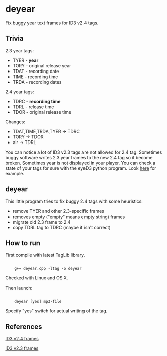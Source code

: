 deyear
=====

Fix buggy year text frames for ID3 v2.4 tags.

Trivia
------

2.3 year tags:

 * TYER - **year**
 * TORY - original release year
 * TDAT - recording date
 * TIME - recording time
 * TRDA - recording dates

2.4 year tags:

 * TDRC - **recording time**  
 * TDRL - release time
 * TDOR - original release time

Changes:

 * TDAT,TIME,TRDA,TYER -> TDRC
 * TORY -> TDOR
 * air -> TDRL

You can notice a lot of ID3 v2.3 tags are not allowed for 2.4 tag.
Sometimes buggy software writes 2.3 year frames to the new 2.4 tag
so it become broken. Sometimes year is not displayed in your player.
You can check a state of your tags for sure with the eyeD3 python program.
Look [here](https://bugs.launchpad.net/ubuntu/+source/audacity/+bug/794308) for example.

deyear
-----

This little program tries to fix buggy 2.4 tags with some heuristics:

 * remove TYER and other 2.3-specific frames
 * removes empty ("empty" means empty string) frames
 * migrate old 2.3 frame to 2.4
 * copy TDRL tag to TDRC (maybe it isn't correct)

How to run
------

First compile with latest TagLib library.

<code>
	g++ deyear.cpp -ltag -o deyear
</code>

Checked with Linux and OS X.

Then launch:

<code>
	deyear [yes] mp3-file
</code>

Specify "yes" switch for actual writing of the tag.


References
-------

[ID3 v2.4 frames](http://www.id3.org/id3v2.4.0-frames)

[ID3 v2.3 frames](http://www.id3.org/d3v2.3.0)
